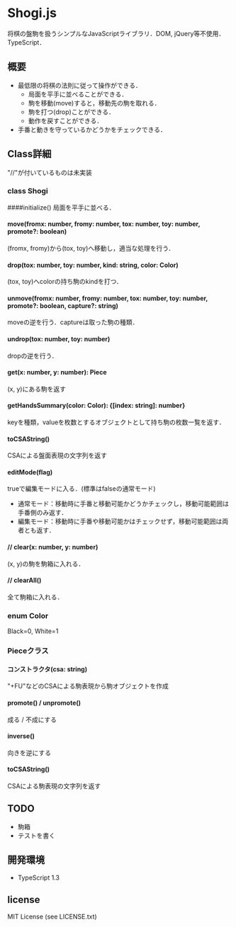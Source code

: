# Shogi.js
将棋の盤駒を扱うシンプルなJavaScriptライブラリ．DOM, jQuery等不使用．TypeScript．

## 概要
* 最低限の将棋の法則に従って操作ができる．
	* 局面を平手に並べることができる．
	* 駒を移動(move)すると，移動先の駒を取れる．
	* 駒を打つ(drop)ことができる．
	* 動作を戻すことができる．
* 手番と動きを守っているかどうかをチェックできる．

## Class詳細
"//"が付いているものは未実装
### class Shogi
####initialize()
局面を平手に並べる．

#### move(fromx: number, fromy: number, tox: number, toy: number, promote?: boolean)
(fromx, fromy)から(tox, toy)へ移動し，適当な処理を行う．

#### drop(tox: number, toy: number, kind: string, color: Color)
(tox, toy)へcolorの持ち駒のkindを打つ．

#### unmove(fromx: number, fromy: number, tox: number, toy: number, promote?: boolean, capture?: string)
moveの逆を行う．captureは取った駒の種類．

#### undrop(tox: number, toy: number)
dropの逆を行う．

#### get(x: number, y: number): Piece
(x, y)にある駒を返す

#### getHandsSummary(color: Color): {[index: string]: number}
keyを種類，valueを枚数とするオブジェクトとして持ち駒の枚数一覧を返す．

#### toCSAString()
CSAによる盤面表現の文字列を返す

#### editMode(flag)
trueで編集モードに入る．(標準はfalseの通常モード)
* 通常モード：移動時に手番と移動可能かどうかチェックし，移動可能範囲は手番側のみ返す．
* 編集モード：移動時に手番や移動可能かはチェックせず，移動可能範囲は両者とも返す．

#### // clear(x: number, y: number)
(x, y)の駒を駒箱に入れる．

#### // clearAll()
全て駒箱に入れる．

### enum Color
Black=0, White=1
### Pieceクラス
#### コンストラクタ(csa: string)
"+FU"などのCSAによる駒表現から駒オブジェクトを作成

#### promote() / unpromote()
成る / 不成にする

#### inverse()
向きを逆にする

#### toCSAString()
CSAによる駒表現の文字列を返す

## TODO
* 駒箱
* テストを書く

## 開発環境

* TypeScript 1.3

## license

MIT License (see LICENSE.txt)
